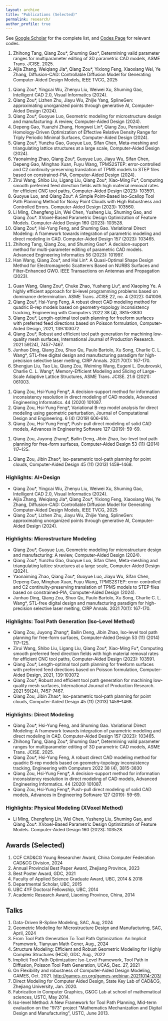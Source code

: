 ```yaml
---
layout: archive
title: "Publications (Selected)"
permalink: research/
author_profile: true
---
```

<!-- 
Theses 
======
1. Variational direct modeling for computer-aided design, Ph.D. degree, The University of British Columbia.

1. Conformal geometry-based tool path planning for point clouds, Master's degree, University of Chinese Academy of Sciences. (In Chinese)
-->

See [Google Scholar](https://scholar.google.com/citations?user=9FwFNqAAAAAJ&hl=en) for the complete list, and [Codes Page](https://qiang-zou.github.io//codes/) for relevant codes.

1. Zhihong Tang, Qiang Zou\*, Shuming Gao\*, Determining valid parameter ranges for multiparameter editing of 3D parametric CAD models, ASME Trans. JCISE. 2025.
1. Aijia Zhang, Weiqiang Jia\*, Qiang Zou\*, Yixiong Feng, Xiaoxiang Wei, Ye Zhang, Diffusion-CAD: Controllable Diffusion Model for Generating Computer-Aided Design Models, IEEE TVCG, 2025
<!-- 1. Yimin Feng, Ping Ge, Yanli Shao, Qiang Zou\*, and Yusheng Liu. UAF-Based Integration of Design and Simulation Model for System-of-Systems. Journal of Systems Engineering and Electronics 36, no. 1 (2025): 108-126.-->
1. Qiang Zou\*, Yingcai Wu, Zhenyu Liu, Weiwei Xu, Shuming Gao, Intelligent CAD 2.0, Visual Informatics (2024).
1. Qiang Zou\*, Lizhen Zhu, Jiayu Wu, Zhijie Yang, SplineGen: approximating unorganized points through generative AI, Computer-Aided Design (2024).
1. Qiang Zou\*, Guoyue Luo, Geometric modeling for microstructure design and manufacturing: A review, Computer-Aided Design (2024).
1. Depeng Gao, Yuanzhi Zhang, Hongwei Lin\*, Qiang Zou, Persistent Homology-Driven Optimization of Effective Relative Density Range for Triply Periodic Minimal Surfaces, Computer-Aided Design (2024).
1. Qiang Zou\*, Yunzhu Gao, Guoyue Luo, Sifan Chen, Meta-meshing and triangulating lattice structures at a large scale, Computer-Aided Design (2024).
1. Yaonaiming Zhao, Qiang Zou\*, Guoyue Luo, Jiayu Wu, Sifan Chen, Depeng Gao, Minghao Xuan, Fuyu Wang, TPMS2STEP: error-controlled and C2 continuity-preserving translation of TPMS models to STEP files based on constrained-PIA, Computer-Aided Design (2024).
1. Zirui Wang, Shibo Liu, Ligang Liu, Qiang Zou\*, Xiao-Ming Fu\*, Computing smooth preferred feed direction fields with high material removal rates for efficient CNC tool paths, Computer-Aided Design (2023): 103591.
1. Guoyue Luo, and Qiang Zou\*. A Simple Point-Based Iso-Scallop Tool Path Planning Method for Noisy Point Clouds with High Robustness and Controlled Errors. Computer-Aided Design (2023): 103560.
1. Li Ming, Chengfeng Lin, Wei Chen, Yusheng Liu, Shuming Gao, and Qiang Zou\*. XVoxel-Based Parametric Design Optimization of Feature Models. Computer-Aided Design 160 (2023): 103528.
1. Qiang Zou\*, Hsi-Yung Feng, and Shuming Gao. Variational Direct Modeling: A framework towards integration of parametric modeling and direct modeling in CAD. Computer-Aided Design 157 (2023): 103465.
1. Zhihong Tang, Qiang Zou, and Shuming Gao*. A decision-support method for multi-parameter editing of parametric CAD models. Advanced Engineering Informatics 56 (2023): 101997.
1. Han Wang, Qiang Zou\*, and Hai Lin\*. A Quasi-Optimal Shape Design Method for Electromagnetic Scatterers Based on NURBS Surfaces and Filter-Enhanced GWO. IEEE Transactions on Antennas and Propagation (2023).
<!-- 1. Jincheng Mei, Qiang Zou. 3D CAD: Historical Development and Trends. CCF Communications (2023):10. -->
<!-- 1. Ziheng Bao, Wu liu, and Qiang Zou\*. Parallel Inverse Evaluation of NURBS Surfaces Based on Matrix Representation. Journal of Computer-Aided Design & Computer Graphics (2023):35. -->
<!-- 1. Yimin Feng, Chenchu Zhou, Qiang Zou\*, Yusheng Liu\*, Jiyuan Lyu, Xinfeng Wu. A goal-based approach for modeling and simulation of different types of system-of-systems. Journal of Systems Engineering and Electronics (2023):34(3), 627-640. -->
<!-- 1. Yimin Feng, Qiang Zou\*, Chenchu Zhou, Yusheng Liu\*, Qibo Peng. Ontology-Based Architecture Process of System-of-Systems: From Capability Development to Operational Modeling. Journal of Systems Engineering and Electronics (2023):13(9), 5419. -->
<!-- 1. Qiang Zou*. A note on solid modeling: history, state of the art, future. Journal of Graphics, 2022, 43(6): 987-1001. -->
<!-- 1. MA Hong-yu , SHEN Li-yong*, JIANG Xin , ZOU Qiang , YUAN Chun-ming. A survey of path planning and feedrate interpolation in computer numerical control. Journal of Graphics, 2022, 43(6): 967-986. -->
1. Guan Wang, Qiang Zou\*, Chuke Zhao, Yusheng Liu\*, and Xiaoping Ye. A highly efficient approach for bi-level programming problems based on dominance determination. ASME Trans. JCISE 22, no. 4 (2022): 041006.
1. Qiang Zou*, Hsi-Yung Feng, A robust direct CAD modeling method for quadric B-rep models based on geometry-topology inconsistency tracking, Engineering with Computers 2022 38 (4), 3815-3830
1. Qiang Zou*, Length-optimal tool path planning for freeform surfaces with preferred feed directions based on Poisson formulation, Computer-Aided Design, 2021, 139:103072
1. Qiang Zou*, Robust and efficient tool path generation for machining low-quality mesh surfaces, International Journal of Production Research. 2021 59(24), 7457-7467.
1. Junhao Ding, Qiang Zou, Shuo Qu, Paulo Bartolo, Xu Song, Charlie C. L. Wang*, STL-free digital design and manufacturing paradigm for high-precision selective laser melting, CIRP Annals. 2021 70(1): 167-170.
1. Shengjun Liu, Tao Liu, Qiang Zou, Weiming Wang, Eugeni L. Doubrovski, Charlie C. L. Wang*, Memory-Efficient Modeling and Slicing of Large-Scale Adaptive Lattice Structures, ASME Trans. JCISE. 21.6 (2021): 061003.
<!-- 1. Cheng Su, Xin Jiang*, Guanying Huo, Qiang Zou, Zhiming Zheng, Hsi-Yung Feng, Accurate model construction of deformed aero-engine blades for remanufacturing, International Journal of Advanced Manufacturing Technology. 106 (2020) 3239-3251. -->
1. Qiang Zou, Hsi-Yung Feng*, A decision-support method for information inconsistency resolution in direct modeling of CAD models, Advanced Engineering Informatics. 44 (2020) 101087.
1. Qiang Zou, Hsi-Yung Feng*, Variational B-rep model analysis for direct modeling using geometric perturbation, Journal of Computational Design and Engineering. 6 (4) (2019) 606-616.
1. Qiang Zou, Hsi-Yung Feng*, Push-pull direct modeling of solid CAD models, Advances in Engineering Software 127 (2019): 59-69.
<!-- 1. Jibin Zhao*, Qiang Zou, Lun Li, Bo Zhou, Tool path planning based on conformal parameterization for meshes, Chinese Journal of Aeronautics 28 (5) (2015) 1555–1563. -->
1. Qiang Zou, Juyong Zhang*, Bailin Deng, Jibin Zhao, Iso-level tool path planning for free-form surfaces, Computer-Aided Design 53 (11) (2014) 117–125.
<!-- 1. Qiang Zou, Jibin Zhao*, Yanguo Zhao, Guangbao Liu, Haiyang Jin, Geodesic based conformal mesh parameterization, Proceedings of SPIE, Fifth International Conference on Graphics and Image Processing. 2014. -->
1. Qiang Zou, Jibin Zhao*, Iso-parametric tool-path planning for point clouds, Computer-Aided Design 45 (11) (2013) 1459–1468.
<!-- 1. Jibin Zhao*, Bo Zhong, Qiang Zou, Honjun Liu, Tool orientation planning for five-axis CNC machining of open free-form surfaces. Journal of Systems Science and Complexity 26 (5) (2013) 667–675. -->

### Highlights: AI+Design
* Qiang Zou\*, Yingcai Wu, Zhenyu Liu, Weiwei Xu, Shuming Gao, Intelligent CAD 2.0, Visual Informatics (2024).
* Aijia Zhang, Weiqiang Jia\*, Qiang Zou\*, Yixiong Feng, Xiaoxiang Wei, Ye Zhang, Diffusion-CAD: Controllable Diffusion Model for Generating Computer-Aided Design Models, IEEE TVCG, 2025
* Qiang Zou\*, Lizhen Zhu, Jiayu Wu, Zhijie Yang, SplineGen: approximating unorganized points through generative AI, Computer-Aided Design (2024).

### Highlights: Microstructure Modeling
* Qiang Zou\*, Guoyue Luo, Geometric modeling for microstructure design and manufacturing: A review, Computer-Aided Design (2024).
* Qiang Zou\*, Yunzhu Gao, Guoyue Luo, Sifan Chen, Meta-meshing and triangulating lattice structures at a large scale, Computer-Aided Design (2024).
* Yaonaiming Zhao, Qiang Zou\*, Guoyue Luo, Jiayu Wu, Sifan Chen, Depeng Gao, Minghao Xuan, Fuyu Wang, TPMS2STEP: error-controlled and C2 continuity-preserving translation of TPMS models to STEP files based on constrained-PIA, Computer-Aided Design (2024).
* Junhao Ding, Qiang Zou, Shuo Qu, Paulo Bartolo, Xu Song, Charlie C. L. Wang*, STL-free digital design and manufacturing paradigm for high-precision selective laser melting, CIRP Annals. 2021 70(1): 167-170.

### Highlights: Tool Path Generation (Iso-Level Method)
* Qiang Zou, Juyong Zhang*, Bailin Deng, Jibin Zhao, Iso-level tool path planning for free-form surfaces, Computer-Aided Design 53 (11) (2014) 117–125.
* Zirui Wang, Shibo Liu, Ligang Liu, Qiang Zou\*, Xiao-Ming Fu\*, Computing smooth preferred feed direction fields with high material removal rates for efficient CNC tool paths, Computer-Aided Design (2023): 103591.
* Qiang Zou*, Length-optimal tool path planning for freeform surfaces with preferred feed directions based on Poisson formulation, Computer-Aided Design, 2021, 139:103072
* Qiang Zou*, Robust and efficient tool path generation for machining low-quality mesh surfaces, International Journal of Production Research. 2021 59(24), 7457-7467.
* Qiang Zou, Jibin Zhao*, Iso-parametric tool-path planning for point clouds, Computer-Aided Design 45 (11) (2013) 1459–1468.

### Highlights: Direct Modeling
* Qiang Zou\*, Hsi-Yung Feng, and Shuming Gao. Variational Direct Modeling: A framework towards integration of parametric modeling and direct modeling in CAD. Computer-Aided Design 157 (2023): 103465.
* Zhihong Tang, Qiang Zou\*, Shuming Gao\*, Determining valid parameter ranges for multiparameter editing of 3D parametric CAD models, ASME Trans. JCISE. 2025.
* Qiang Zou*, Hsi-Yung Feng, A robust direct CAD modeling method for quadric B-rep models based on geometry-topology inconsistency tracking, Engineering with Computers 2022 38 (4), 3815-3830
* Qiang Zou, Hsi-Yung Feng*, A decision-support method for information inconsistency resolution in direct modeling of CAD models, Advanced Engineering Informatics. 44 (2020) 101087.
* Qiang Zou, Hsi-Yung Feng*, Push-pull direct modeling of solid CAD models, Advances in Engineering Software 127 (2019): 59-69.

### Highlights: Physical Modeling (XVoxel Method)
* Li Ming, Chengfeng Lin, Wei Chen, Yusheng Liu, Shuming Gao, and Qiang Zou\*. XVoxel-Based Parametric Design Optimization of Feature Models. Computer-Aided Design 160 (2023): 103528.


## Awards (Selected)
1. CCF CAD&CG Young Researcher Award, China Computer Federation CAD&CG Division, 2024
1. Annual Provincial Best Paper Award, Zhejiang Province, 2023
1. Best Poster Award, GDC, 2021
1. Faculty of Applied Science Graduate Award, UBC, 2014 & 2018
1. Departmental Scholar, UBC, 2015
1. UBC 4YF Doctoral Fellowship, UBC, 2014
1. Academic Research Award, Liaoning Province, China, 2014

## Talks
1. Data-Driven B-Spline Modeling, SAC, Aug, 2024
1. Geometric Modeling for Microstructure Design and Manufacturing, SAC, April, 2024
1. From Tool Path Generation To Tool Path Optimization: An Implicit Framework, Tianyuan Math Cener, Aug., 2024
1. Structure Modeling: Efficient and Robust Geometric Modeling for Highly Complex Structures (HCS), GDC, Aug., 2022
1. Implicit Tool Path Optimization: Iso-Level Framework, Tool Path in Diffusion, Poisson Tool Path Generation, UCAS, Dec. 27, 2021
1. On Flexibility and robustness of Computer-Aided Design Modeling, GAMES, Oct. 2021. http://games-cn.org/games-webinar-20211014-203/
1. Direct Modeling for Computer Aided Design, State Key Lab of CAD&CG, Zhejiang University, Jan. 2020.
1. Fabrication in Computer Graphics, G&GC Lab at school of mathematical sciences, USTC, May 2014.
1. Iso-level Method: A New Framework for Tool Path Planning, Mid-term evaluation on the "973" project "Mathematics Mechanization and Digital Design and Manufacturing", USTC, June 2013.





<!-- Applications (Selected)
====
1. Academic Research Award, Liaoning Province, China, 2014

1. Academic Research Award, Liaoning Province, China, 2014

1. Academic Research Award, Liaoning Province, China, 2014
-->

<!-- {% include base_path %}

{% for post in site.publications reversed %}
  {% include archive-single.html %}
{% endfor %} -->
